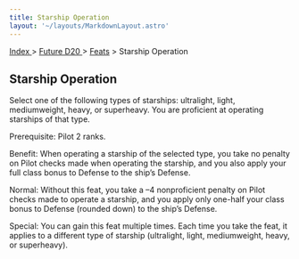```yaml
---
title: Starship Operation
layout: '~/layouts/MarkdownLayout.astro'
---
```


[ Index ](/) > [ Future D20 ](/future.d20.srd) > [Feats](/future.d20.srd/feats) > Starship Operation

## Starship Operation

Select one of the following types of starships: ultralight, light,
mediumweight, heavy, or superheavy. You are proficient at operating starships
of that type.

Prerequisite: Pilot 2 ranks.

Benefit: When operating a starship of the selected type, you take no penalty
on Pilot checks made when operating the starship, and you also apply your full
class bonus to Defense to the ship’s Defense.

Normal: Without this feat, you take a –4 nonproficient penalty on Pilot checks
made to operate a starship, and you apply only one-half your class bonus to
Defense (rounded down) to the ship’s Defense.

Special: You can gain this feat multiple times. Each time you take the feat,
it applies to a different type of starship (ultralight, light, mediumweight,
heavy, or superheavy).

